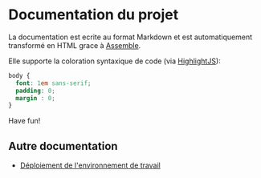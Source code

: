 # Documentation du projet

La documentation est ecrite au format Markdown et est automatiquement transformé en HTML grace à [Assemble](http://assemble.io).

Elle supporte la coloration syntaxique de code (via [HighlightJS](http://highlightjs.org/)):

```css
body {
  font: 1em sans-serif;
  padding: 0;
  margin : 0;
}
```

Have fun!

## Autre documentation

* [Déploiement de l'environnement de travail](readme.html)